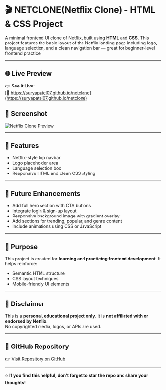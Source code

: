 # 🎬 NETCLONE(Netflix Clone) - HTML & CSS Project

A minimal frontend UI clone of Netflix, built using **HTML** and **CSS**. This project features the basic layout of the Netflix landing page including logo, language selection, and a clean navigation bar — great for beginner-level frontend practice.

---

## 🌐 Live Preview

👉 **See it Live:**  
[🔗 https://suryapatel07.github.io/netclone](https://suryapatel07.github.io/netclone)


## 📸 Screenshot

![Netflix Clone Preview](images/homepage) 



---

## 🚀 Features

- Netflix-style top navbar
- Logo placeholder area
- Language selection box
- Responsive HTML and clean CSS styling

---

## 🔧 Future Enhancements

- Add full hero section with CTA buttons
- Integrate login & sign-up layout
- Responsive background image with gradient overlay
- Add sections for trending, popular, and genre content
- Include animations using CSS or JavaScript

---

## 🎯 Purpose

This project is created for **learning and practicing frontend development**. It helps reinforce:

- Semantic HTML structure
- CSS layout techniques
- Mobile-friendly UI elements

---

## 📃 Disclaimer

This is a **personal, educational project only**. It is **not affiliated with or endorsed by Netflix**.  
No copyrighted media, logos, or APIs are used.

---

## 🔗 GitHub Repository

👉 [Visit Repository on GitHub](https://github.com/suryapatel07/netclone)

---

⭐ **If you find this helpful, don't forget to star the repo and share your thoughts!**

